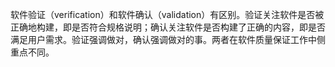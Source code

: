 软件验证（verification）和软件确认（validation）有区别。验证关注软件是否被正确地构建，即是否符合规格说明；确认关注软件是否构建了正确的内容，即是否满足用户需求。验证强调做对，确认强调做对的事。两者在软件质量保证工作中侧重点不同。
